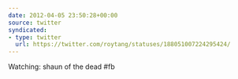 ```yaml
---
date: 2012-04-05 23:50:28+00:00
source: twitter
syndicated:
- type: twitter
  url: https://twitter.com/roytang/statuses/188051007224295424/
---
```


Watching: shaun of the dead #fb